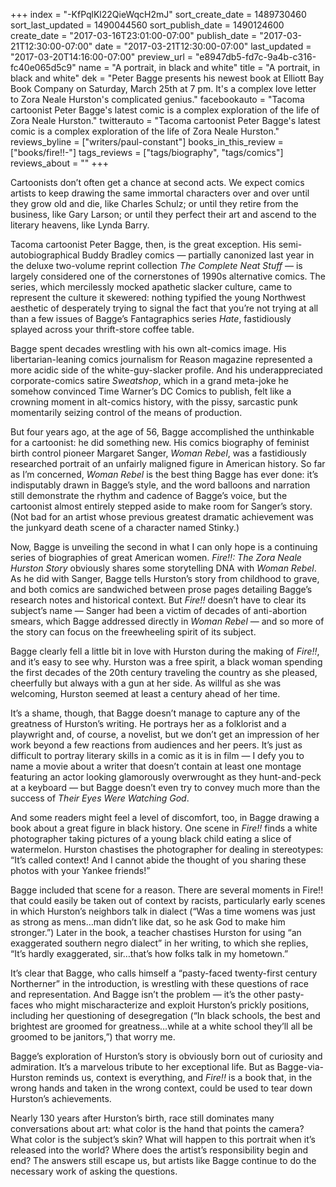 +++
index = "-KfPqlKl22QieWqcH2mJ"
sort_create_date = 1489730460
sort_last_updated = 1490044560
sort_publish_date = 1490124600
create_date = "2017-03-16T23:01:00-07:00"
publish_date = "2017-03-21T12:30:00-07:00"
date = "2017-03-21T12:30:00-07:00"
last_updated = "2017-03-20T14:16:00-07:00"
preview_url = "e8947db5-fd7c-9a4b-c316-fc40e065d5c9"
name = "A portrait, in black and white"
title = "A portrait, in black and white"
dek = "Peter Bagge presents his newest book at Elliott Bay Book Company on Saturday, March 25th at 7 pm. It's a complex love letter to Zora Neale Hurston's complicated genius."
facebookauto = "Tacoma cartoonist Peter Bagge's latest comic is a complex exploration of the life of Zora Neale Hurston."
twitterauto = "Tacoma cartoonist Peter Bagge's latest comic is a complex exploration of the life of Zora Neale Hurston."
reviews_byline = ["writers/paul-constant"]
books_in_this_review = ["books/fire!!-"]
tags_reviews = ["tags/biography", "tags/comics"]
reviews_about = ""
+++

Cartoonists don’t often get a chance at second acts. We expect comics artists to keep drawing the same immortal characters over and over until they grow old and die, like Charles Schulz; or until they retire from the business, like Gary Larson; or until they perfect their art and ascend to the literary heavens, like Lynda Barry.

Tacoma cartoonist Peter Bagge, then, is the great exception. His semi-autobiographical Buddy Bradley comics — partially canonized last year in the deluxe two-volume reprint collection *The Complete Neat Stuff* — is largely considered one of the cornerstones of 1990s alternative comics. The series, which mercilessly mocked apathetic slacker culture, came to represent the culture it skewered: nothing typified the young Northwest aesthetic of desperately trying to signal the fact that you’re not trying at all than a few issues of Bagge’s Fantagraphics series *Hate*, fastidiously splayed across your thrift-store coffee table.

Bagge spent decades wrestling with his own alt-comics image. His libertarian-leaning comics journalism for Reason magazine represented a more acidic side of the white-guy-slacker profile. And his underappreciated corporate-comics satire *Sweatshop*, which in a grand meta-joke he somehow convinced Time Warner’s DC Comics to publish, felt like a crowning moment in alt-comics history, with the pissy, sarcastic punk momentarily seizing control of the means of production.

But four years ago, at the age of 56, Bagge accomplished the unthinkable for a cartoonist: he did something new. His comics biography of feminist birth control pioneer Margaret Sanger, *Woman Rebel*, was a fastidiously researched portrait of an unfairly maligned figure in American history. So far as I’m concerned, *Woman Rebel* is the best thing Bagge has ever done: it’s indisputably drawn in Bagge’s style, and the word balloons and narration still demonstrate the rhythm and cadence of Bagge’s voice, but the cartoonist almost entirely stepped aside to make room for Sanger’s story. (Not bad for an artist whose previous greatest dramatic achievement was the junkyard death scene of a character named Stinky.)

Now, Bagge is unveiling the second in what I can only hope is a continuing series of biographies of great American women. *Fire!!: The Zora Neale Hurston Story* obviously shares some storytelling DNA with *Woman Rebel*. As he did with Sanger, Bagge tells Hurston’s story from childhood to grave, and both comics are sandwiched between prose pages detailing Bagge’s research notes and historical context. But *Fire!!* doesn’t have to clear its subject’s name — Sanger had been a victim of decades of anti-abortion smears, which Bagge addressed directly in *Woman Rebel* — and so more of the story can focus on the freewheeling spirit of its subject.

Bagge clearly fell a little bit in love with Hurston during the making of *Fire!!*, and it’s easy to see why. Hurston was a free spirit, a black woman spending the first decades of the 20th century traveling the country as she pleased, cheerfully but always with a gun at her side. As willful as she was welcoming, Hurston seemed at least a century ahead of her time.

It’s a shame, though, that Bagge doesn’t manage to capture any of the greatness of Hurston’s writing. He portrays her as a folklorist and a playwright and, of course, a novelist, but we don’t get an impression of her work beyond a few reactions from audiences and her peers. It’s just as difficult to portray literary skills in a comic as it is in film — I defy you to name a movie about a writer that doesn’t contain at least one montage featuring an actor looking glamorously overwrought as they hunt-and-peck at a keyboard — but Bagge doesn’t even try to convey much more than the success of *Their Eyes Were Watching God*.

And some readers might feel a level of discomfort, too, in Bagge drawing a book about a great figure in black history. One scene in *Fire!!* finds a white photographer taking pictures of a young black child eating a slice of watermelon. Hurston chastises the photographer for dealing in stereotypes: “It’s called context! And I cannot abide the thought of you sharing these photos with your Yankee friends!” 

Bagge included that scene for a reason. There are several moments in Fire!! that could easily be taken out of context by racists, particularly early scenes in which Hurston’s neighbors talk in dialect (“Was a time womens was just as strong as mens…man didn’t like dat, so he ask God to make him stronger.”) Later in the book, a teacher chastises Hurston for using “an exaggerated southern negro dialect” in her writing, to which she replies, “It’s hardly exaggerated, sir…that’s how folks talk in my hometown.”

It’s clear that Bagge, who calls himself a “pasty-faced twenty-first century Northerner” in the introduction, is wrestling with these questions of race and representation. And Bagge isn’t the problem — it’s the other pasty-faces who might mischaracterize and exploit Hurston’s prickly positions, including her questioning of desegregation (“In black schools, the best and brightest are groomed for greatness…while at a white school they’ll all be groomed to be janitors,”) that worry me. 

Bagge’s exploration of Hurston’s story is obviously born out of curiosity and admiration. It’s a marvelous tribute to her exceptional life. But as Bagge-via-Hurston reminds us, context is everything, and *Fire!!* is a book that, in the wrong hands and taken in the wrong context, could be used to tear down Hurston’s achievements. 

Nearly 130 years after Hurston’s birth, race still dominates many conversations about art: what color is the hand that points the camera? What color is the subject’s skin? What will happen to this portrait when it’s released into the world? Where does the artist’s responsibility begin and end? The answers still escape us, but artists like Bagge continue to do the necessary work of asking the questions.
